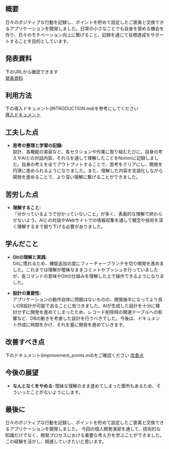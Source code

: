## 概要

日々のポジティブな行動を記録し、ポイントを貯めて設定したご褒美と交換できるアプリケーションを開発しました。日常の小さなことでも自身を褒める機会を作り、日々のモチベーション向上に繋げること、記録を通じて目標達成をサポートすることを目的としています。

## 発表資料
下のURLから確認できます  
[発表資料](https://www.canva.com/design/DAGoJWn4Wgs/_Yb_zwMkmb84SH3ppOuELw/edit?utm_content=DAGoJWn4Wgs&utm_campaign=designshare&utm_medium=link2&utm_source=sharebutton)

## 利用方法
下の導入ドキュメント(INTRODUCTION.md)を参考にしてください  
[導入ドキュメント](INTRODUCTION.md)

## 工夫した点

*   **思考の整理と学習の記録:** <br>設計、各機能の実装など、各セクションや作業に取り組むたびに、自身の考えやAIとの対話内容、それらを通して理解したことをNotionに記録しました。自身の考えを全てアウトプットすることで、思考をクリアにし、開発を円滑に進められるようになりました。また、理解した内容を言語化しながら開発を進めることで、より深い理解に繋げることができました。


## 苦労した点

*   **理解すること:** <br>「分かっているようで分かっていないこと」が多く、表面的な理解で終わらせないよう、AIとの対話やWebサイトでの情報収集を通して概念や技術を深く理解するまで掘り下げる必要がありました。


## 学んだこと

*   **Gitの理解と実践:** <br>Gitに慣れるため、機能追加の度にフィーチャーブランチを切り開発を進めました。これまでは理解が曖昧なままコミットやプッシュを行っていましたが、各コマンドの意味やGitの仕組みを理解した上で操作できるようになりました。

*   **設計の重要性:** <br>アプリケーションの動作自体に問題はないものの、開発後半になってより良いDB設計が可能であることに気づきました。AIが生成した設計を十分に検討せずに開発を進めてしまったため、レコード削除時の関連テーブルへの影響など、DBの動きを考慮した設計を行うべきでした。今後は、ドキュメント作成に時間をかけ、それを基に開発を進めていきます。


## 改善すべき点
下のドキュメント(improvement_points.md)をご確認ください
[改善点](improvement_points.md)

## 今後の展望
*   **なんとなくをやめる:** 曖昧な理解のまま進めてしまった箇所もあるため、そういったことがないようにします。

## 最後に

日々のポジティブな行動を記録し、ポイントを貯めて設定したご褒美と交換できるアプリケーションを開発しました。
今回の個人開発演習を通して、技術的な知識だけでなく、開発プロセスにおける重要な考え方を学ぶことができました。この経験を活かし、精進していきたいと思います。

